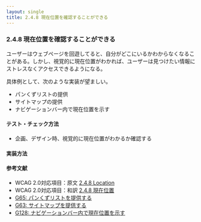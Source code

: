 ```yaml
---
layout: single
title: 2.4.8 現在位置を確認することができる
---
```


### 2.4.8 現在位置を確認することができる

ユーザーはウェブページを回遊してると、自分がどこにいるかわからなくなることがある。しかし、視覚的に現在位置がわかれば、ユーザーは見つけたい情報にストレスなくアクセスできるようになる。

具体例として、次のような実装が望ましい。

- パンくずリストの提供
- サイトマップの提供
- ナビゲーションバー内で現在位置を示す

#### テスト・チェック方法

- 企画、デザイン時、視覚的に現在位置がわかるか確認する

#### 実装方法

#### 参考文献

- WCAG 2.0対応項目：原文 [2.4.8 Location](https://www.w3.org/TR/2008/REC-WCAG20-20081211/#navigation-mechanisms-location)
- WCAG 2.0対応項目：和訳 [2.4.8 現在位置](https://waic.jp/docs/WCAG20/Overview.html#navigation-mechanisms-location)
- [G65: パンくずリストを提供する](https://waic.jp/docs/WCAG-TECHS/G65.html)
- [G63: サイトマップを提供する](https://waic.jp/docs/WCAG-TECHS/G63.html)
- [G128: ナビゲーションバー内で現在位置を示す](https://waic.jp/docs/WCAG-TECHS/G63.html)
